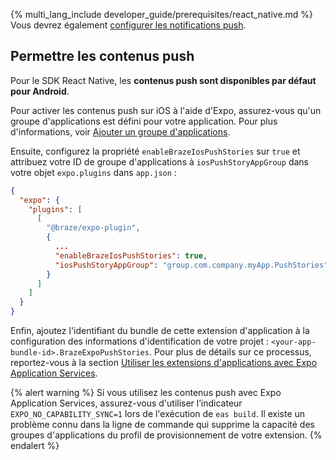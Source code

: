 {% multi_lang_include developer_guide/prerequisites/react_native.md %} Vous devrez également [configurer les notifications push]({{site.baseurl}}/developer_guide/push_notifications/?sdktab=react%20native).

## Permettre les contenus push

Pour le SDK React Native, les **contenus push sont disponibles par défaut pour Android**.

Pour activer les contenus push sur iOS à l'aide d'Expo, assurez-vous qu'un groupe d'applications est défini pour votre application. Pour plus d'informations, voir [Ajouter un groupe d'applications]({{site.baseurl}}/developer_guide/platform_integration_guides/swift/push_notifications/push_story/#adding-an-app-group).

Ensuite, configurez la propriété `enableBrazeIosPushStories` sur `true` et attribuez votre ID de groupe d'applications à `iosPushStoryAppGroup` dans votre objet `expo.plugins` dans `app.json` :

```json
{
  "expo": {
    "plugins": [
      [
        "@braze/expo-plugin",
        {
          ...
          "enableBrazeIosPushStories": true,
          "iosPushStoryAppGroup": "group.com.company.myApp.PushStories"
        }
      ]
    ]
  }
}
```

Enfin, ajoutez l'identifiant du bundle de cette extension d'application à la configuration des informations d'identification de votre projet : `<your-app-bundle-id>.BrazeExpoPushStories`. Pour plus de détails sur ce processus, reportez-vous à la section [Utiliser les extensions d'applications avec Expo Application Services]({{site.baseurl}}/developer_guide/push_notifications/?sdktab=react%20native#reactnative_app-extensions).

{% alert warning %}
Si vous utilisez les contenus push avec Expo Application Services, assurez-vous d'utiliser l’indicateur `EXPO_NO_CAPABILITY_SYNC=1` lors de l'exécution de `eas build`. Il existe un problème connu dans la ligne de commande qui supprime la capacité des groupes d'applications du profil de provisionnement de votre extension.
{% endalert %}
